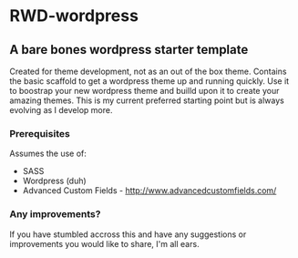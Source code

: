 # RWD-wordpress
## A bare bones wordpress starter template

Created for theme development, not as an out of the box theme. Contains the basic scaffold to get a wordpress theme up and running quickly. Use it to boostrap your new wordpress theme and builld upon it to create your amazing themes. This is my current preferred starting point but is always evolving as I develop more. 

### Prerequisites
Assumes the use of:
* SASS 
* Wordpress (duh)
* Advanced Custom Fields - http://www.advancedcustomfields.com/


### Any improvements?
If you have stumbled accross this and have any suggestions or improvements you would like to share, I'm all ears.  
